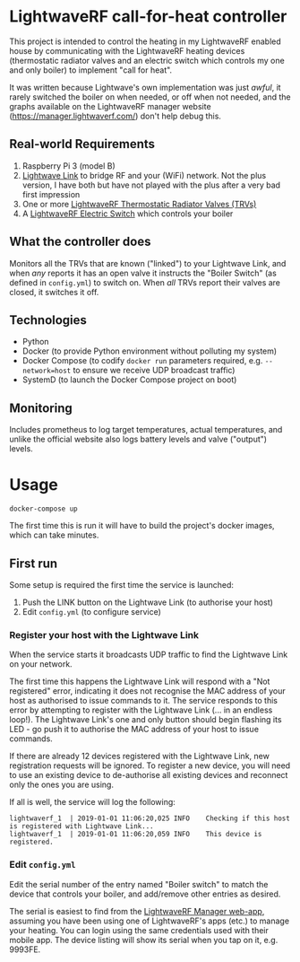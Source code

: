 # LightwaveRF call-for-heat controller

This project is intended to control the heating in my LightwaveRF enabled house by communicating with the LightwaveRF heating devices (thermostatic radiator valves and an electric switch which controls my one and only boiler) to implement "call for heat".

It was written because Lightwave's own implementation was just *awful*, it rarely switched the boiler on when needed, or off when not needed, and the graphs available on the LightwaveRF manager website (https://manager.lightwaverf.com/) don't help debug this.

## Real-world Requirements

1. Raspberry Pi 3 (model B)
2. [Lightwave Link](https://lightwaverf.com/collections/control-connect-series/products/jsjslw930-lightwaverf-wifi-link-wi-fi-link-lightwave-link) to bridge RF and your (WiFi) network. Not the plus version, I have both but have not played with the plus after a very bad first impression
3. One or more [LightwaveRF Thermostatic Radiator Valves (TRVs)](https://lightwaverf.com/products/wireless-radiator-valves)
4. A [LightwaveRF Electric Switch](https://lightwaverf.com/products/electric-switch) which controls your boiler

## What the controller does

Monitors all the TRVs that are known ("linked") to your Lightwave Link, and when *any* reports it has an open valve it instructs the "Boiler Switch" (as defined in `config.yml`) to switch on. When *all* TRVs report their valves are closed, it switches it off.

## Technologies

* Python
* Docker (to provide Python environment without polluting my system)
* Docker Compose (to codify `docker run` parameters required, e.g. `--network=host` to ensure we receive UDP broadcast traffic)
* SystemD (to launch the Docker Compose project on boot)

## Monitoring

Includes prometheus to log target temperatures, actual temperatures, and unlike the official website also logs battery levels and valve ("output") levels.

# Usage

```
docker-compose up
```

The first time this is run it will have to build the project's docker images, which can take minutes.

## First run

Some setup is required the first time the service is launched:

1. Push the LINK button on the Lightwave Link (to authorise your host)
2. Edit `config.yml` (to configure service)

### Register your host with the Lightwave Link

When the service starts it broadcasts UDP traffic to find the Lightwave Link on your network.

The first time this happens the Lightwave Link will respond with a "Not registered" error, indicating it does not recognise the MAC address of your host as authorised to issue commands to it. The service responds to this error by attempting to register with the Lightwave Link (... in an endless loop!). The Lightwave Link's one and only button should begin flashing its LED - go push it to authorise the MAC address of your host to issue commands.

If there are already 12 devices registered with the Lightwave Link, new registration requests will be ignored. To register a new device, you will need to use an existing device to de-authorise all existing devices and reconnect only the ones you are using.

If all is well, the service will log the following:

```
lightwaverf_1  | 2019-01-01 11:06:20,025 INFO    Checking if this host is registered with Lightwave Link...
lightwaverf_1  | 2019-01-01 11:06:20,059 INFO    This device is registered.
```

### Edit `config.yml`

Edit the serial number of the entry named "Boiler switch" to match the device that controls your boiler, and add/remove other entries as desired.

The serial is easiest to find from the [LightwaveRF Manager web-app](https://manager.lightwaverf.com/heating-device-list), assuming you have been using one of LightwaveRF's apps (etc.) to manage your heating. You can login using the same credentials used with their mobile app.  The device listing will show its serial when you tap on it, e.g. 9993FE.
